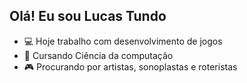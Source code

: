 ## Olá! Eu sou Lucas Tundo

- 💻 Hoje trabalho com desenvolvimento de jogos
- 📝 Cursando Ciência da computação
- 🎮 Procurando por artistas, sonoplastas e roteristas
